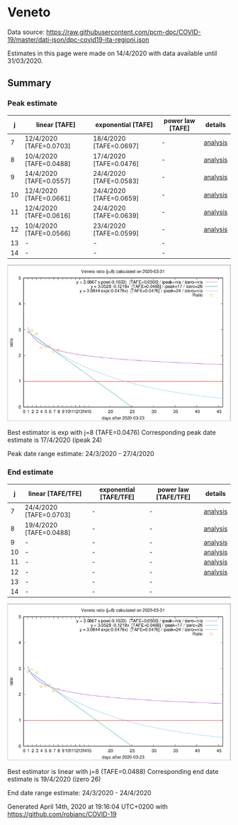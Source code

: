 # Veneto


Data source: https://raw.githubusercontent.com/pcm-dpc/COVID-19/master/dati-json/dpc-covid19-ita-regioni.json

Estimates in this page were made on 14/4/2020 with data available until 31/03/2020.


## Summary 

### Peak estimate 
|j|linear [TAFE]|exponential [TAFE]|power law [TAFE]|details|
|---|----|-----------|---------|-------|
|7|12/4/2020 [TAFE=0.0703]|18/4/2020 [TAFE=0.0697]|-|[analysis](COVID-19_veneto_j7_2020-03-31.md)|
|8|10/4/2020 [TAFE=0.0488]|17/4/2020 [TAFE=0.0476]|-|[analysis](COVID-19_veneto_j8_2020-03-31.md)|
|9|14/4/2020 [TAFE=0.0557]|24/4/2020 [TAFE=0.0583]|-|[analysis](COVID-19_veneto_j9_2020-03-31.md)|
|10|12/4/2020 [TAFE=0.0661]|24/4/2020 [TAFE=0.0659]|-|[analysis](COVID-19_veneto_j10_2020-03-31.md)|
|11|12/4/2020 [TAFE=0.0616]|24/4/2020 [TAFE=0.0639]|-|[analysis](COVID-19_veneto_j11_2020-03-31.md)|
|12|10/4/2020 [TAFE=0.0566]|23/4/2020 [TAFE=0.0599]|-|[analysis](COVID-19_veneto_j12_2020-03-31.md)|
|13|-|-|-||
|14|-|-|-||

![best peak estimate](COVID-19_veneto_j8_2020-03-31.png)

Best estimator is exp with j=8 (TAFE=0.0476)
Corresponding peak date estimate is 17/4/2020 (ipeak 24)


Peak date range estimate: 24/3/2020 - 27/4/2020

### End estimate 
|j|linear [TAFE/TFE]|exponential [TAFE/TFE]|power law [TAFE/TFE]|details|
|---|----|-----------|---------|-------|
|7|24/4/2020 [TAFE=0.0703]|-|-|[analysis](COVID-19_veneto_j7_2020-03-31.md)|
|8|19/4/2020 [TAFE=0.0488]|-|-|[analysis](COVID-19_veneto_j8_2020-03-31.md)|
|9|-|-|-|[analysis](COVID-19_veneto_j9_2020-03-31.md)|
|10|-|-|-|[analysis](COVID-19_veneto_j10_2020-03-31.md)|
|11|-|-|-|[analysis](COVID-19_veneto_j11_2020-03-31.md)|
|12|-|-|-|[analysis](COVID-19_veneto_j12_2020-03-31.md)|
|13|-|-|-||
|14|-|-|-||

![best zero estimate](COVID-19_veneto_j8_2020-03-31.png)

Best estimator is linear with j=8 (TAFE=0.0488)
Corresponding end date estimate is 19/4/2020 (izero 26)


End date range estimate: 24/3/2020 - 24/4/2020

Generated April 14th, 2020 at 19:16:04 UTC+0200 with https://github.com/robianc/COVID-19
